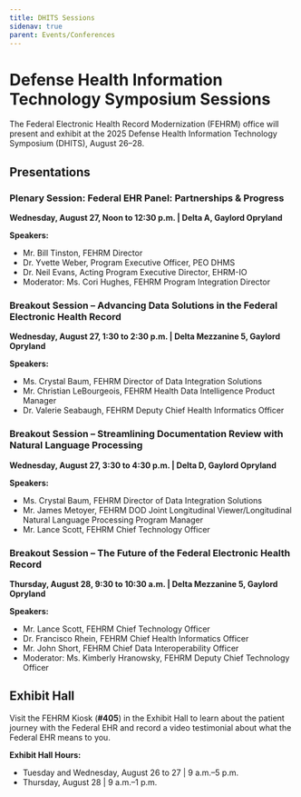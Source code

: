 ```yaml
---
title: DHITS Sessions
sidenav: true
parent: Events/Conferences
---
```

# Defense Health Information Technology Symposium Sessions

The Federal Electronic Health Record Modernization (FEHRM) office will present and exhibit at the 2025 Defense Health Information Technology Symposium (DHITS), August 26–28.

## Presentations

### Plenary Session: Federal EHR Panel: Partnerships & Progress

**Wednesday, August 27, Noon to 12:30 p.m. | Delta A, Gaylord Opryland**

**Speakers:**

- Mr. Bill Tinston, FEHRM Director
- Dr. Yvette Weber, Program Executive Officer, PEO DHMS
- Dr. Neil Evans, Acting Program Executive Director, EHRM-IO
- Moderator: Ms. Cori Hughes, FEHRM Program Integration Director

### Breakout Session – Advancing Data Solutions in the Federal Electronic Health Record

**Wednesday, August 27, 1:30 to 2:30 p.m. | Delta Mezzanine 5, Gaylord Opryland**

**Speakers:**

- Ms. Crystal Baum, FEHRM Director of Data Integration Solutions
- Mr. Christian LeBourgeois, FEHRM Health Data Intelligence Product Manager
- Dr. Valerie Seabaugh, FEHRM Deputy Chief Health Informatics Officer

### Breakout Session – Streamlining Documentation Review with Natural Language Processing

**Wednesday, August 27, 3:30 to 4:30 p.m. | Delta D, Gaylord Opryland**

**Speakers:**

- Ms. Crystal Baum, FEHRM Director of Data Integration Solutions
- Mr. James Metoyer, FEHRM DOD Joint Longitudinal Viewer/Longitudinal Natural Language Processing Program Manager
- Mr. Lance Scott, FEHRM Chief Technology Officer

### Breakout Session – The Future of the Federal Electronic Health Record

**Thursday, August 28, 9:30 to 10:30 a.m. | Delta Mezzanine 5, Gaylord Opryland**

**Speakers:**

- Mr. Lance Scott, FEHRM Chief Technology Officer
- Dr. Francisco Rhein, FEHRM Chief Health Informatics Officer
- Mr. John Short, FEHRM Chief Data Interoperability Officer
- Moderator: Ms. Kimberly Hranowsky, FEHRM Deputy Chief Technology Officer

## Exhibit Hall

Visit the FEHRM Kiosk (**#405**) in the Exhibit Hall to learn about the patient journey with the Federal EHR and record a video testimonial about what the Federal EHR means to you.

**Exhibit Hall Hours:**

- Tuesday and Wednesday, August 26 to 27 | 9 a.m.–5 p.m.
- Thursday, August 28 | 9 a.m.–1 p.m.




